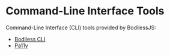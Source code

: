 # Command-Line Interface Tools

Command-Line Interface (CLI) tools provided by BodilessJS:

- [Bodiless CLI](./BodilessCLI)
- [Pa11y](../Accessibility/Pa11y)
